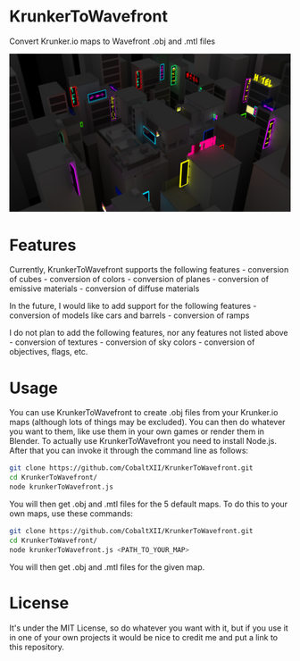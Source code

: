 # KrunkerToWavefront

Convert Krunker.io maps to Wavefront .obj and .mtl files

![Alt text](https://github.com/CobaltXII/KrunkerToWavefront/blob/master/Kanji.png?raw=true)

# Features

Currently, KrunkerToWavefront supports the following features
	- conversion of cubes
	- conversion of colors
	- conversion of planes
	- conversion of emissive materials
	- conversion of diffuse materials

In the future, I would like to add support for the following features
	- conversion of models like cars and barrels
	- conversion of ramps

I do not plan to add the following features, nor any features not listed above
	- conversion of textures
	- conversion of sky colors
	- conversion of objectives, flags, etc.

# Usage

You can use KrunkerToWavefront to create .obj files from your Krunker.io maps (although lots of things may be excluded). You can then do whatever you want to them, like use them in your own games or render them in Blender. To actually use KrunkerToWavefront you need to install Node.js. After that you can invoke it through the command line as follows:

```bash
git clone https://github.com/CobaltXII/KrunkerToWavefront.git
cd KrunkerToWavefront/
node krunkerToWavefront.js
```

You will then get .obj and .mtl files for the 5 default maps. To do this to your own maps, use these commands:

```bash
git clone https://github.com/CobaltXII/KrunkerToWavefront.git
cd KrunkerToWavefront/
node krunkerToWavefront.js <PATH_TO_YOUR_MAP>
```

You will then get .obj and .mtl files for the given map.

# License

It's under the MIT License, so do whatever you want with it, but if you use it in one of your own projects it would be nice to credit me and put a link to this repository.